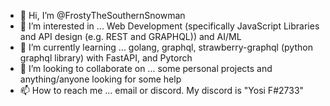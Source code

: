 - 👋 Hi, I’m @FrostyTheSouthernSnowman
- 👀 I’m interested in ... Web Development (specifically JavaScript Libraries and API design (e.g. REST and GRAPHQL)) and AI/ML
- 🌱 I’m currently learning ... golang, graphql, strawberry-graphql (python graphql library) with FastAPI, and Pytorch
- 💞️ I’m looking to collaborate on ... some personal projects and anything/anyone looking for some help
- 📫 How to reach me ... email or discord. My discord is "Yosi F#2733"
